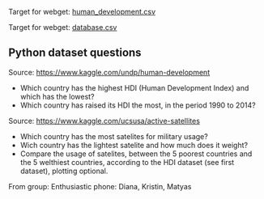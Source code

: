Target for webget: [human_development.csv](https://github.com/stinaanita/python_data/blob/master/human_development.csv)

Target for webget: [database.csv](https://github.com/stinaanita/python_data/blob/master/database.csv)

## Python dataset questions


Source: https://www.kaggle.com/undp/human-development
*	Which country has the highest HDI (Human Development Index) and which has the lowest? 
* Which country has raised its HDI the most, in the period 1990 to 2014?


Source: https://www.kaggle.com/ucsusa/active-satellites
* Which country has the most satelites for military usage?
* Wich country has the lightest satelite and how much does it weight?
* Compare the usage of satelites, between the 5 poorest countries and the 5 welthiest countries, according to the HDI dataset (see first dataset), plotting optional.

From group: Enthusiastic phone: Diana, Kristin, Matyas
